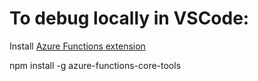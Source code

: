 # To debug locally in VSCode: 

Install [Azure Functions extension](https://marketplace.visualstudio.com/items?itemName=ms-azuretools.vscode-azurefunctions)

npm install -g azure-functions-core-tools
